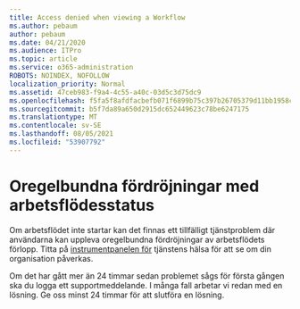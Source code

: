 ```yaml
---
title: Access denied when viewing a Workflow
ms.author: pebaum
author: pebaum
ms.date: 04/21/2020
ms.audience: ITPro
ms.topic: article
ms.service: o365-administration
ROBOTS: NOINDEX, NOFOLLOW
localization_priority: Normal
ms.assetid: 47ceb983-f9a4-4c55-a40c-03d5c3d75dc9
ms.openlocfilehash: f5fa5f8afdfacbefb071f6899b75c397b26705379d11bb1958c3d7f7be499b1f
ms.sourcegitcommit: b5f7da89a650d2915dc652449623c78be6247175
ms.translationtype: MT
ms.contentlocale: sv-SE
ms.lasthandoff: 08/05/2021
ms.locfileid: "53907792"
---
```

# <a name="intermittent-delays-with-workflow-progress"></a>Oregelbundna fördröjningar med arbetsflödesstatus

Om arbetsflödet inte startar kan det finnas ett tillfälligt tjänstproblem där användarna kan uppleva oregelbundna fördröjningar av arbetsflödets förlopp. Titta på [instrumentpanelen för](https://admin.microsoft.com/AdminPortal/Home#/servicehealth) tjänstens hälsa för att se om din organisation påverkas. 

Om det har gått mer än 24 timmar sedan problemet sågs för första gången ska du logga ett supportmeddelande. I många fall arbetar vi redan med en lösning. Ge oss minst 24 timmar för att slutföra en lösning.


  

